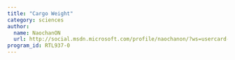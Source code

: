 ```yaml
---
title: "Cargo Weight"
category: sciences
author:
  name: NaochanON
  url: http://social.msdn.microsoft.com/profile/naochanon/?ws=usercard-mini
program_id: RTL937-0
---
```

